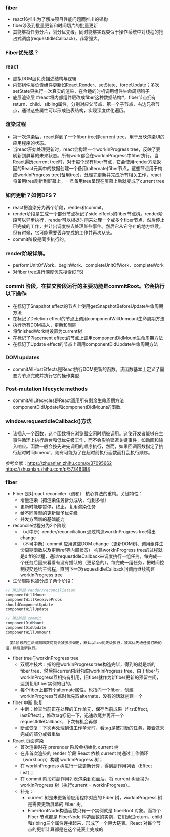 ### fiber
- react16推出为了解决项目性能问题而推出的架构
- fiber涉及到批量更新和时间切片的批量更新
- 其能够将任务分片，划分优先级，同时能够实现类似于操作系统中对线程的抢占式调度(requestIdleCallback)，非常强大。

### Fiber优先级？
### react
- 虚拟DOM层负责描述结构与逻辑
- 内部组件层负责组件更新如React.Render、setState、forceUpdate；多次setState只执行一次真实的渲染，在合适的时机调用组件生命周期钩子
- 底层渲染层
#react将内部组件层改成fiber这种数据结构#，fiber节点拥有return、child、sibling属性，分别对应父节点、第一个子节点、右边兄弟节点，通过这些属性可以形成链表结构，实现深度优化遍历。

### 渲染过程
- 第一次渲染后，react得到了一个fiber tree即current tree，用于反映渲染UI的应用程序的状态。
- 当react开始处理更新时，react会构建一个workInProgress tree，反映了要刷新到屏幕的未来状态。所有work都会在workInProgress中fiber执行。当React遍历current tree时，对于每个现有fiber节点，它会使用render方法返回的React元素中的数据创建一个备用(alternate)fiber节点，这些节点用于构成workInProgress tree(备用tree)，处理完更新并完成所有相关工作，react将备用tree刷新到屏幕上，一旦备用tree呈现在屏幕上后就变成了current tree

### 如何更新？如何DFS？
- react把渲染分为两个阶段，render和commit。
- render阶段是生成一个部分节点标记了side effects的fiber节点树。render阶段可以异步执行，render可以根据时间来处理一个或多个fiber节点，然后停止已完成的工作，并让出调度权去处理某些事件。然后它从它停止的地方继续。但有时候，它可能需要丢弃完成的工作并再次从头。
- commit阶段是同步执行的。

### render阶段详解。
- performUnitOfWork、beginWork、completeUnitOfWork、completeWork 
- 对fiber tree进行深度优先搜索(DFS)

### commit 阶段，在提交阶段运行的主要功能是commitRoot。它会执行以下操作:

- 在标记了Snapshot effect的节点上使用getSnapshotBeforeUpdate生命周期方法
- 在标记了Deletion effect的节点上调用componentWillUnmount生命周期方法
- 执行所有DOM插入，更新和删除
- 将finishedWork树设置为current树
- 在标记了Placement effect的节点上调用componentDidMount生命周期方法
- 在标记了Update effect的节点上调用componentDidUpdate生命周期方法

### DOM updates
- commitAllHostEffects是React执行DOM更新的函数。该函数基本上定义了需要为节点完成并执行它的操作类型.

### Post-mutation lifecycle methods
- commitAllLifecycles是React调用所有剩余生命周期方法componentDidUpdate和componentDidMount的函数.

### window.requestIdleCallback()方法
- 该插入一个函数，这个函数将在浏览器空闲时期被调用。这使开发者能够在主事件循环上执行后台和低优先级工作，而不会影响延迟关键事件，如动画和输入响应。函数一般会按先进先调用的顺序执行，然而，如果回调函数指定了执行超时时间timeout，则有可能为了在超时前执行函数而打乱执行顺序。

参考文献：https://zhuanlan.zhihu.com/p/37095662 https://zhuanlan.zhihu.com/p/57346388

### fiber
- Fiber 是对react reconciler（调和） 核心算法的重构。关键特性：
    - 增量渲染（把渲染任务拆分成块，匀到多帧）
    - 更新时能够暂停，终止，复用渲染任务
    - 给不同类型的更新赋予优先级
    - 并发方面新的基础能力
- reconcile过程分为2个阶段
    - （可中断）render/reconciliation 通过构造workInProgress tree得出change
    - （不可中断）commit 应用这些DOM change（更新DOM树、调用组件生命周期函数以及更新ref等内部状态）
构建workInProgress tree的过程就是diff的过程，通过requestIdleCallback来调度执行一组任务，每完成一个任务后回来看看有没有插队的（更紧急的），每完成一组任务，把时间控制权交还给主线程，直到下一次requestIdleCallback回调再继续构建workInProgress tree
- 生命周期也被分成了两个阶段：
```js
// 第1阶段 render/reconciliation
componentWillMount
componentWillReceiveProps
shouldComponentUpdate
componentWillUpdate

// 第2阶段 commit
componentDidMount
componentDidUpdate
componentWillUnmount
```
    - 第1阶段的生命周期函数可能会被多次调用，默认以low优先级执行，被高优先级任务打断的话，稍后重新执行。
- fiber tree与workInProgress tree
    - 双缓冲技术：指的是workInProgress tree构造完毕，得到的就是新的fiber tree，然后把current指针指向workInProgress tree，由于fiber与workInProgress互相持有引用，旧fiber就作为新fiber更新的预留空间，达到复用fiber实例的目的。
    - 每个fiber上都有个alternate属性，也指向一个fiber，创建workInProgress节点时优先取alternate，没有的话就创建一个
- fiber 中断 恢复
    - 中断：检查当前正在处理的工作单元，保存当前成果（firstEffect, lastEffect），修改tag标记一下，迅速收尾并再开一个requestIdleCallback，下次有机会再做
    - 断点恢复：下次再处理到该工作单元时，看tag是被打断的任务，接着做未完成的部分或者重做
- React 页面渲染
    - 首次渲染时在 prerender 阶段会初始化 current 树
    - 在非首次渲染的 render 阶段 React 依赖 current 树通过工作循环（workLoop）构建 workInProgress 树；
    - 在 workInProgress 树进行一些更新计算，得到副作用列表（Effect List）；
    - 在 commit 阶段将副作用列表渲染到页面后，将 current 树替换为 workInProgress 树（执行current = workInProgress）。
    - 补充：
        - current 树是未更新前应用程序对应的 Fiber 树，workInProgress 树是需要更新屏幕的 Fiber 树。
        - FiberRootNode构造函数只有一个实例就是 fiberRoot 对象。而每个 Fiber 节点都是 FiberNode 构造函数的实例，它们通过return，child和sibling三个属性连接起来，形成了一个巨大链表。React 对每个节点的更新计算都是在这个链表上完成的